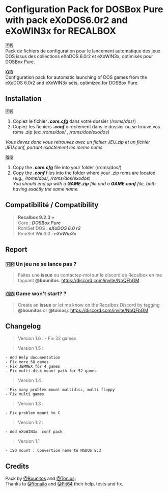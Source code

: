
# Configuration Pack for DOSBox Pure with pack eXoDOS6.0r2 and eXoWIN3x  for RECALBOX 

**:fr:**  
Pack de fichiers de configuration pour le lancement automatique des jeux DOS issus des collections eXoDOS 6.0r2 et eXoWIN3x, optimisés pour DOSBox Pure.

**:gb:**   
Configuration pack for automatic launching of DOS games from the eXoDOS 6.0r2 and eXoWIN3x sets, optimized for DOSBox Pure.

## Installation
 **:fr:** 

 1. Copiez le fichier ***.core.cfg*** dans votre dossier (*/roms/dos*/)
 2. Copiez les fichiers ***.conf***  directement dans le dossier ou se trouve vos roms .zip (ex: */roms/dos/* , */roms/dos/exodos)*  


 *Vous devez donc vous retrouvez avec un fichier JEU.zip et un fichier JEU.conf, portant exactement les meme noms*

**:gb:** 

 1. Copy the ***.core.cfg*** file into your folder (/roms/dos/)  
 2. Copy the ***.conf*** files into the folder where your .zip roms are located (e.g., */roms/dos/*, */roms/dos/exodos*)  
  *You should end up with a **GAME.zip** file and a **GAME.conf** file, both having exactly the same name.*
  


## Compatibilité / Compatibility

> **Recalbox 9.2.3 +**   
>  Core : ***DOSBox Pure***   
>  RomSet DOS : ***eXoDOS 6.0 r2***   
>  RomSet Win3.0 : ***eXoWin3x***


## Report
### :fr: Un jeu ne se lance pas ?   

> Faites une **issue** ou contactez-moi sur le discord de Recalbox en me
> taguant **@bounitos**.  https://discord.com/invite/NbQFbGM

### :gb: Game won't start? ?   

> Create an **issue** or let me know on the Recalbox Discord by tagging
> **@bounitos** or **@toniosj**.  https://discord.com/invite/NbQFbGM


## Changelog


> Version 1.6 :
    - Fix 32 games
    
> Version 1.5 :

    - Add Help documentation
    - Fix more 50 games
    - Fix JEMMEX for 4 games
    - Fix multi-disk mount path for 52 games
    
> Version 1.4 :

    - Fix many problem mount multidisc, multi floppy
    - Fix multi games
    
> Version 1.3 :

    - Fix problem mount to C

> Version 1.2 :

    - Add eXoWIN3x  conf pack

> Version 1.1

    - ISO mount : Convertion name to MSDOS 8:3

## Credits
Pack by [@Bounitos](https://github.com/BenoitBounar) and  [@Toniosj](https://github.com/toniosj)   
Thanks to [@Yonailo](https://github.com/yonailo) and [@Pit64](https://github.com/Pitchoune) their help, tests and fix.
